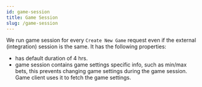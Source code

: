 ```yaml
---
id: game-session
title: Game Session
slug: /game-session
---
```


We run game session for every `Create New Game` request even if the external (integration) session is the same.
It has the following properties:

-   has default duration of 4 hrs.
-   game session contains game settings specific info, such as min/max bets, this prevents changing game settings during the game session. Game client uses it to fetch the game settings.
